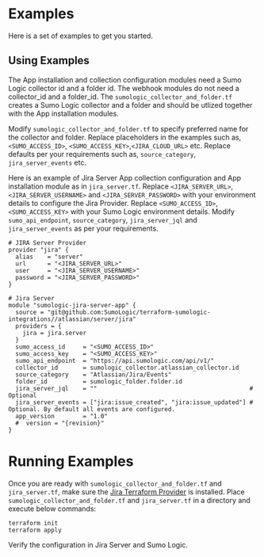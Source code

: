 # Examples

Here is a set of examples to get you started.

## Using Examples

The App installation and collection configuration modules need a Sumo Logic collector id and a folder id. The webhook modules do not need a collector_id and a folder_id.
The `sumologic_collector_and_folder.tf` creates a Sumo Logic collector and a folder and should be utlized together with the App installation modules.

Modify `sumologic_collector_and_folder.tf` to specify preferred name for the collector and folder.
Replace placeholders in the examples such as, `<SUMO_ACCESS_ID>`, `<SUMO_ACCESS_KEY>`,`<JIRA_CLOUD_URL>` etc.
Replace defaults per your requirements such as, `source_category`, `jira_server_events` etc.

Here is an example of Jira Server App collection configuration and App installation module as in `jira_server.tf`. Replace `<JIRA_SERVER_URL>`, `<JIRA_SERVER_USERNAME>` and `<JIRA_SERVER_PASSWORD>` with your environment details to configure the Jira Provider. Replace `<SUMO_ACCESS_ID>`, `<SUMO_ACCESS_KEY>` with your Sumo Logic environment details. Modify `sumo_api_endpoint`, `source_category`, `jira_server_jql` and `jira_server_events` as per your requirements.

```shell
# JIRA Server Provider
provider "jira" {
  alias    = "server"
  url      = "<JIRA_SERVER_URL>"
  user     = "<JIRA_SERVER_USERNAME>"
  password = "<JIRA_SERVER_PASSWORD>"
}

# Jira Server
module "sumologic-jira-server-app" {
  source = "git@github.com:SumoLogic/terraform-sumologic-integrations//atlassian/server/jira"
  providers = {
    jira = jira.server
  }
  sumo_access_id     = "<SUMO_ACCESS_ID>"
  sumo_access_key    = "<SUMO_ACCESS_KEY>"
  sumo_api_endpoint  = "https://api.sumologic.com/api/v1/"
  collector_id       = sumologic_collector.atlassian_collector.id
  source_category    = "Atlassian/Jira/Events"
  folder_id          = sumologic_folder.folder.id
  jira_server_jql    = ""                                           # Optional
  jira_server_events = ["jira:issue_created", "jira:issue_updated"] # Optional. By default all events are configured.
  app_version        = "1.0"
  #  version = "{revision}"
}
```

# Running Examples

Once you are ready with `sumologic_collector_and_folder.tf` and `jira_server.tf`, make sure the [Jira Terraform Provider](https://github.com/fourplusone/terraform-provider-jira) is installed. Place `sumologic_collector_and_folder.tf` and `jira_server.tf` in a directory and execute below commands:

```shell
terraform init
terraform apply
```

Verify the configuration in Jira Server and Sumo Logic.
